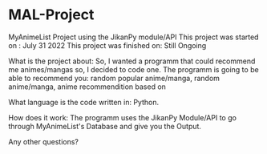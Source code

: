 # MAL-Project
MyAnimeList Project using the JikanPy module/API
This project was started on : July 31 2022
This project was finished on: Still Ongoing

What is the project about:
So, I wanted a programm that could recommend me animes/mangas so, I decided to code one.
The programm is going to be able to recommend you: random popular anime/manga, random anime/manga, anime recommendition based on 

What language is the code written in:
Python.

How does it work:
The programm uses the JikanPy Module/API to go through MyAnimeList's Database and give you the Output.

Any other questions?
